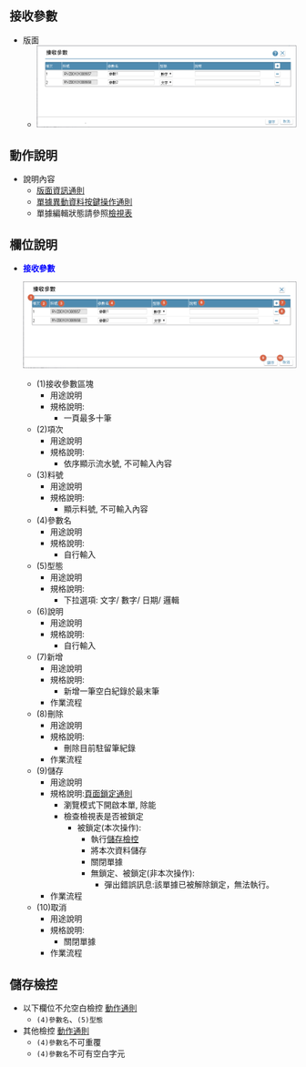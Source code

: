 ## <div id="layout">接收參數</div>

* 版面
  * ![ini]

## <div id="form-action">動作說明</div>

* 說明內容
  * [版面資訊通則](../RulesOther/README.md#ruleother1)
  * [單據異動資料按鍵操作通則](../RulesButton/README#rulebutton2)
  * 單據編輯狀態請參照[檢視表][index]
## <div id="object-desc">欄位說明</div>
* <p id="fieldbreak3" style="color:blue;font-weight:bold">接收參數</p>

    ![fieldbreak_m7]  

    * <t>(1)接收參數區塊</t>
      * 用途說明
      * 規格說明:
        * 一頁最多十筆
    * <t>(2)項次</t>
      * 用途說明
      * 規格說明:
        * 依序顯示流水號, 不可輸入內容
    * <t>(3)料號</t>
      * 用途說明
      * 規格說明:
        * 顯示料號, 不可輸入內容
    * <t>(4)參數名</t>
      * 用途說明
      * 規格說明:
        * 自行輸入
    * <t>(5)型態</t>
      * 用途說明
      * 規格說明:
        * 下拉選項: 文字/ 數字/ 日期/ 邏輯      
    * <t>(6)說明</t>
      * 用途說明
      * 規格說明:
        * 自行輸入      
    * <t>(7)新增</t>
      * 用途說明
      * 規格說明:
        * 新增一筆空白紀錄於最末筆
      * 作業流程
    * <t>(8)刪除</t>
      * 用途說明
      * 規格說明:
        * 刪除目前駐留筆紀錄
      * 作業流程
    * <t>(9)儲存</t>
      * 用途說明
      * 規格說明:[頁面鎖定通則][link_other4]
        * 瀏覽模式下開啟本單, 除能
        * 檢查檢視表是否被鎖定
          * 被鎖定(本次操作): 
              * 執行[儲存檢控](#save-action)
              * 將本次資料儲存
              * 關閉單據
            * 無鎖定、被鎖定(非本次操作):
              * 彈出錯誤訊息:該單據已被解除鎖定，無法執行。
      * 作業流程
    * <t>(10)取消</t>
      * 用途說明
      * 規格說明:
        * 關閉單據
      * 作業流程
      
## <div id="save-action">儲存檢控</div>
* 以下欄位不允空白檢控 [動作通則][link_other2]
  * `(4)參數名`、`(5)型態`
* 其他檢控 [動作通則][link_other3]
  * `(4)參數名`不可重覆
  * `(4)參數名`不可有空白字元
    
<!-- 圖示_介面 -->
[ini]:attachment/ini_parameter.png "[介面]接收參數"
[fieldbreak_m7]:attachment/mark_ini_parameter.png "[欄位說明]接收參數"

<!-- 超連結 -->
[link_other1]:{4}/IDE/Specification/RulesOther/README?id=ruleother9 "共用通則_其他操作/打樣通則"
[link_other2]:{4}/IDE/Specification/RulesOther/README?id=ruleother7 "共用通則_其他操作/儲存檢控_不允空白"
[link_other3]:{4}/IDE/Specification/RulesOther/README?id=ruleother8 "共用通則_其他操作/儲存檢控_其他"
[link_other4]:{4}/IDE/Specification/RulesOther/README?id=ruleother10 "共用通則_其他操作/鎖定通則"
[link_other5]:{4}/IDE/Specification/RulesOther/README?id=ruleother11 "共用通則_其他操作/個資加密通則"

[index]:./README "檢視表主頁"